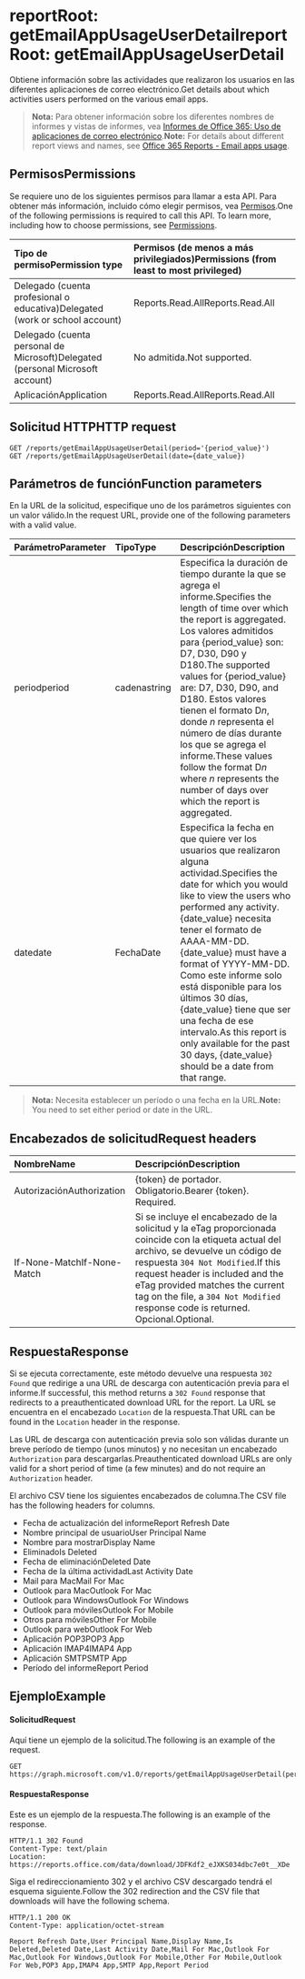 # <a name="reportroot-getemailappusageuserdetail"></a><span data-ttu-id="688cf-101">reportRoot: getEmailAppUsageUserDetail</span><span class="sxs-lookup"><span data-stu-id="688cf-101">reportRoot: getEmailAppUsageUserDetail</span></span>

<span data-ttu-id="688cf-102">Obtiene información sobre las actividades que realizaron los usuarios en las diferentes aplicaciones de correo electrónico.</span><span class="sxs-lookup"><span data-stu-id="688cf-102">Get details about which activities users performed on the various email apps.</span></span>

> <span data-ttu-id="688cf-103">**Nota:** Para obtener información sobre los diferentes nombres de informes y vistas de informes, vea [Informes de Office 365: Uso de aplicaciones de correo electrónico](https://support.office.com/client/Email-apps-usage-c2ce12a2-934f-4dd4-ba65-49b02be4703d).</span><span class="sxs-lookup"><span data-stu-id="688cf-103">**Note:** For details about different report views and names, see [Office 365 Reports - Email apps usage](https://support.office.com/client/Email-apps-usage-c2ce12a2-934f-4dd4-ba65-49b02be4703d).</span></span>

## <a name="permissions"></a><span data-ttu-id="688cf-104">Permisos</span><span class="sxs-lookup"><span data-stu-id="688cf-104">Permissions</span></span>

<span data-ttu-id="688cf-p101">Se requiere uno de los siguientes permisos para llamar a esta API. Para obtener más información, incluido cómo elegir permisos, vea [Permisos](../../../concepts/permissions_reference.md).</span><span class="sxs-lookup"><span data-stu-id="688cf-p101">One of the following permissions is required to call this API. To learn more, including how to choose permissions, see [Permissions](../../../concepts/permissions_reference.md).</span></span>

| <span data-ttu-id="688cf-107">Tipo de permiso</span><span class="sxs-lookup"><span data-stu-id="688cf-107">Permission type</span></span>                        | <span data-ttu-id="688cf-108">Permisos (de menos a más privilegiados)</span><span class="sxs-lookup"><span data-stu-id="688cf-108">Permissions (from least to most privileged)</span></span> |
| :------------------------------------- | :--------------------------------------- |
| <span data-ttu-id="688cf-109">Delegado (cuenta profesional o educativa)</span><span class="sxs-lookup"><span data-stu-id="688cf-109">Delegated (work or school account)</span></span>     | <span data-ttu-id="688cf-110">Reports.Read.All</span><span class="sxs-lookup"><span data-stu-id="688cf-110">Reports.Read.All</span></span>                         |
| <span data-ttu-id="688cf-111">Delegado (cuenta personal de Microsoft)</span><span class="sxs-lookup"><span data-stu-id="688cf-111">Delegated (personal Microsoft account)</span></span> | <span data-ttu-id="688cf-112">No admitida.</span><span class="sxs-lookup"><span data-stu-id="688cf-112">Not supported.</span></span>                           |
| <span data-ttu-id="688cf-113">Aplicación</span><span class="sxs-lookup"><span data-stu-id="688cf-113">Application</span></span>                            | <span data-ttu-id="688cf-114">Reports.Read.All</span><span class="sxs-lookup"><span data-stu-id="688cf-114">Reports.Read.All</span></span>                         |

## <a name="http-request"></a><span data-ttu-id="688cf-115">Solicitud HTTP</span><span class="sxs-lookup"><span data-stu-id="688cf-115">HTTP request</span></span>

<!-- { "blockType": "samples" } --> 

```http
GET /reports/getEmailAppUsageUserDetail(period='{period_value}')
GET /reports/getEmailAppUsageUserDetail(date={date_value})
```

## <a name="function-parameters"></a><span data-ttu-id="688cf-116">Parámetros de función</span><span class="sxs-lookup"><span data-stu-id="688cf-116">Function parameters</span></span>

<span data-ttu-id="688cf-117">En la URL de la solicitud, especifique uno de los parámetros siguientes con un valor válido.</span><span class="sxs-lookup"><span data-stu-id="688cf-117">In the request URL, provide one of the following parameters with a valid value.</span></span>

| <span data-ttu-id="688cf-118">Parámetro</span><span class="sxs-lookup"><span data-stu-id="688cf-118">Parameter</span></span> | <span data-ttu-id="688cf-119">Tipo</span><span class="sxs-lookup"><span data-stu-id="688cf-119">Type</span></span>   | <span data-ttu-id="688cf-120">Descripción</span><span class="sxs-lookup"><span data-stu-id="688cf-120">Description</span></span>                              |
| :-------- | :----- | :--------------------------------------- |
| <span data-ttu-id="688cf-121">period</span><span class="sxs-lookup"><span data-stu-id="688cf-121">period</span></span>    | <span data-ttu-id="688cf-122">cadena</span><span class="sxs-lookup"><span data-stu-id="688cf-122">string</span></span> | <span data-ttu-id="688cf-123">Especifica la duración de tiempo durante la que se agrega el informe.</span><span class="sxs-lookup"><span data-stu-id="688cf-123">Specifies the length of time over which the report is aggregated.</span></span> <span data-ttu-id="688cf-124">Los valores admitidos para {period_value} son: D7, D30, D90 y D180.</span><span class="sxs-lookup"><span data-stu-id="688cf-124">The supported values for {period_value} are: D7, D30, D90, and D180.</span></span> <span data-ttu-id="688cf-125">Estos valores tienen el formato D*n*, donde *n* representa el número de días durante los que se agrega el informe.</span><span class="sxs-lookup"><span data-stu-id="688cf-125">These values follow the format D*n* where *n* represents the number of days over which the report is aggregated.</span></span> |
| <span data-ttu-id="688cf-126">date</span><span class="sxs-lookup"><span data-stu-id="688cf-126">date</span></span>      | <span data-ttu-id="688cf-127">Fecha</span><span class="sxs-lookup"><span data-stu-id="688cf-127">Date</span></span>   | <span data-ttu-id="688cf-128">Especifica la fecha en que quiere ver los usuarios que realizaron alguna actividad.</span><span class="sxs-lookup"><span data-stu-id="688cf-128">Specifies the date for which you would like to view the users who performed any activity.</span></span> <span data-ttu-id="688cf-129">{date_value} necesita tener el formato de AAAA-MM-DD.</span><span class="sxs-lookup"><span data-stu-id="688cf-129">{date_value} must have a format of YYYY-MM-DD.</span></span> <span data-ttu-id="688cf-130">Como este informe solo está disponible para los últimos 30 días, {date_value} tiene que ser una fecha de ese intervalo.</span><span class="sxs-lookup"><span data-stu-id="688cf-130">As this report is only available for the past 30 days, {date_value} should be a date from that range.</span></span> |

> <span data-ttu-id="688cf-131">**Nota:** Necesita establecer un período o una fecha en la URL.</span><span class="sxs-lookup"><span data-stu-id="688cf-131">**Note:** You need to set either period or date in the URL.</span></span>

## <a name="request-headers"></a><span data-ttu-id="688cf-132">Encabezados de solicitud</span><span class="sxs-lookup"><span data-stu-id="688cf-132">Request headers</span></span>

| <span data-ttu-id="688cf-133">Nombre</span><span class="sxs-lookup"><span data-stu-id="688cf-133">Name</span></span>          | <span data-ttu-id="688cf-134">Descripción</span><span class="sxs-lookup"><span data-stu-id="688cf-134">Description</span></span>                              |
| :------------ | :--------------------------------------- |
| <span data-ttu-id="688cf-135">Autorización</span><span class="sxs-lookup"><span data-stu-id="688cf-135">Authorization</span></span> | <span data-ttu-id="688cf-p104">{token} de portador. Obligatorio.</span><span class="sxs-lookup"><span data-stu-id="688cf-p104">Bearer {token}. Required.</span></span>                |
| <span data-ttu-id="688cf-138">If-None-Match</span><span class="sxs-lookup"><span data-stu-id="688cf-138">If-None-Match</span></span> | <span data-ttu-id="688cf-139">Si se incluye el encabezado de la solicitud y la eTag proporcionada coincide con la etiqueta actual del archivo, se devuelve un código de respuesta `304 Not Modified`.</span><span class="sxs-lookup"><span data-stu-id="688cf-139">If this request header is included and the eTag provided matches the current tag on the file, a `304 Not Modified` response code is returned.</span></span> <span data-ttu-id="688cf-140">Opcional.</span><span class="sxs-lookup"><span data-stu-id="688cf-140">Optional.</span></span> |

## <a name="response"></a><span data-ttu-id="688cf-141">Respuesta</span><span class="sxs-lookup"><span data-stu-id="688cf-141">Response</span></span>

<span data-ttu-id="688cf-142">Si se ejecuta correctamente, este método devuelve una respuesta `302 Found` que redirige a una URL de descarga con autenticación previa para el informe.</span><span class="sxs-lookup"><span data-stu-id="688cf-142">If successful, this method returns a `302 Found` response that redirects to a preauthenticated download URL for the report.</span></span> <span data-ttu-id="688cf-143">La URL se encuentra en el encabezado `Location` de la respuesta.</span><span class="sxs-lookup"><span data-stu-id="688cf-143">That URL can be found in the `Location` header in the response.</span></span>

<span data-ttu-id="688cf-144">Las URL de descarga con autenticación previa solo son válidas durante un breve período de tiempo (unos minutos) y no necesitan un encabezado `Authorization` para descargarlas.</span><span class="sxs-lookup"><span data-stu-id="688cf-144">Preauthenticated download URLs are only valid for a short period of time (a few minutes) and do not require an `Authorization` header.</span></span>

<span data-ttu-id="688cf-145">El archivo CSV tiene los siguientes encabezados de columna.</span><span class="sxs-lookup"><span data-stu-id="688cf-145">The CSV file has the following headers for columns.</span></span>

- <span data-ttu-id="688cf-146">Fecha de actualización del informe</span><span class="sxs-lookup"><span data-stu-id="688cf-146">Report Refresh Date</span></span>
- <span data-ttu-id="688cf-147">Nombre principal de usuario</span><span class="sxs-lookup"><span data-stu-id="688cf-147">User Principal Name</span></span>
- <span data-ttu-id="688cf-148">Nombre para mostrar</span><span class="sxs-lookup"><span data-stu-id="688cf-148">Display Name</span></span>
- <span data-ttu-id="688cf-149">Eliminado</span><span class="sxs-lookup"><span data-stu-id="688cf-149">Is Deleted</span></span>
- <span data-ttu-id="688cf-150">Fecha de eliminación</span><span class="sxs-lookup"><span data-stu-id="688cf-150">Deleted Date</span></span>
- <span data-ttu-id="688cf-151">Fecha de la última actividad</span><span class="sxs-lookup"><span data-stu-id="688cf-151">Last Activity Date</span></span>
- <span data-ttu-id="688cf-152">Mail para Mac</span><span class="sxs-lookup"><span data-stu-id="688cf-152">Mail For Mac</span></span>
- <span data-ttu-id="688cf-153">Outlook para Mac</span><span class="sxs-lookup"><span data-stu-id="688cf-153">Outlook For Mac</span></span>
- <span data-ttu-id="688cf-154">Outlook para Windows</span><span class="sxs-lookup"><span data-stu-id="688cf-154">Outlook For Windows</span></span>
- <span data-ttu-id="688cf-155">Outlook para móviles</span><span class="sxs-lookup"><span data-stu-id="688cf-155">Outlook For Mobile</span></span>
- <span data-ttu-id="688cf-156">Otros para móviles</span><span class="sxs-lookup"><span data-stu-id="688cf-156">Other For Mobile</span></span>
- <span data-ttu-id="688cf-157">Outlook para web</span><span class="sxs-lookup"><span data-stu-id="688cf-157">Outlook For Web</span></span>
- <span data-ttu-id="688cf-158">Aplicación POP3</span><span class="sxs-lookup"><span data-stu-id="688cf-158">POP3 App</span></span>
- <span data-ttu-id="688cf-159">Aplicación IMAP4</span><span class="sxs-lookup"><span data-stu-id="688cf-159">IMAP4 App</span></span>
- <span data-ttu-id="688cf-160">Aplicación SMTP</span><span class="sxs-lookup"><span data-stu-id="688cf-160">SMTP App</span></span>
- <span data-ttu-id="688cf-161">Período del informe</span><span class="sxs-lookup"><span data-stu-id="688cf-161">Report Period</span></span>

## <a name="example"></a><span data-ttu-id="688cf-162">Ejemplo</span><span class="sxs-lookup"><span data-stu-id="688cf-162">Example</span></span>

#### <a name="request"></a><span data-ttu-id="688cf-163">Solicitud</span><span class="sxs-lookup"><span data-stu-id="688cf-163">Request</span></span>

<span data-ttu-id="688cf-164">Aquí tiene un ejemplo de la solicitud.</span><span class="sxs-lookup"><span data-stu-id="688cf-164">The following is an example of the request.</span></span>

<!--{
  "blockType": "request",
  "isComposable": true,
  "name": "reportroot_getemailappusageuserdetail"
}-->

```http
GET https://graph.microsoft.com/v1.0/reports/getEmailAppUsageUserDetail(period='D7')
```

#### <a name="response"></a><span data-ttu-id="688cf-165">Respuesta</span><span class="sxs-lookup"><span data-stu-id="688cf-165">Response</span></span>

<span data-ttu-id="688cf-166">Este es un ejemplo de la respuesta.</span><span class="sxs-lookup"><span data-stu-id="688cf-166">The following is an example of the response.</span></span>

<!-- {
  "blockType": "response",
  "truncated": true,
  "@odata.type": "microsoft.graph.report"
} -->

```http
HTTP/1.1 302 Found
Content-Type: text/plain
Location: https://reports.office.com/data/download/JDFKdf2_eJXKS034dbc7e0t__XDe
```

<span data-ttu-id="688cf-167">Siga el redireccionamiento 302 y el archivo CSV descargado tendrá el esquema siguiente.</span><span class="sxs-lookup"><span data-stu-id="688cf-167">Follow the 302 redirection and the CSV file that downloads will have the following schema.</span></span>

<!-- { "blockType": "ignored" } --> 

```http
HTTP/1.1 200 OK
Content-Type: application/octet-stream

Report Refresh Date,User Principal Name,Display Name,Is Deleted,Deleted Date,Last Activity Date,Mail For Mac,Outlook For Mac,Outlook For Windows,Outlook For Mobile,Other For Mobile,Outlook For Web,POP3 App,IMAP4 App,SMTP App,Report Period
```
